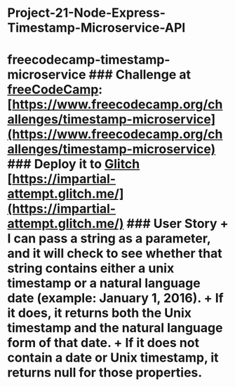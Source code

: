 # Project-21-Node-Express-Timestamp-Microservice-API
# freecodecamp-timestamp-microservice  ### Challenge at [freeCodeCamp](https://www.freecodecamp.org):  [https://www.freecodecamp.org/challenges/timestamp-microservice](https://www.freecodecamp.org/challenges/timestamp-microservice)  ### Deploy it to [Glitch](https://glitch.com/) [https://impartial-attempt.glitch.me/](https://impartial-attempt.glitch.me/)  ### User Story + I can pass a string as a parameter, and it will check to see whether that string contains either a unix timestamp or a natural language date (example: January 1, 2016).  + If it does, it returns both the Unix timestamp and the natural language form of that date.  + If it does not contain a date or Unix timestamp, it returns null for those properties.
